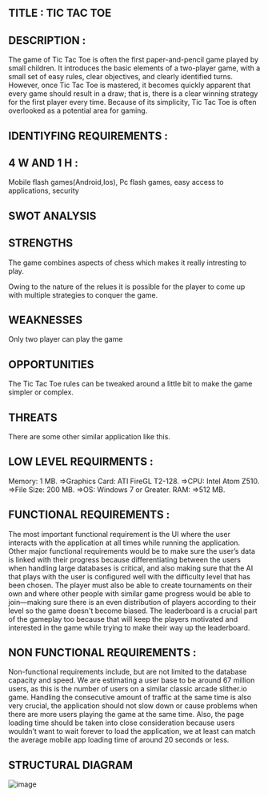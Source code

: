 ## TITLE : TIC TAC TOE

## DESCRIPTION : 
The game of Tic Tac Toe is often the first paper-and-pencil game played by small children. It introduces the basic elements of a two-player game, with a small set of easy rules, clear objectives, and clearly identified turns. However, once Tic Tac Toe is mastered, it becomes quickly apparent that every game should result in a draw; that is, there is a clear winning strategy for the first player every time. Because of its simplicity, Tic Tac Toe is often overlooked as a potential area for gaming.

## IDENTIYFING REQUIREMENTS :

## 4 W AND 1 H :

Mobile flash games(Android,Ios), Pc flash games, easy access to applications, security

## SWOT ANALYSIS

## STRENGTHS

The game combines aspects of chess which makes it really intresting to play.

Owing to the nature of the relues it is possible for the player to come up with multiple strategies to conquer the game.

## WEAKNESSES

Only two player can play the game

## OPPORTUNITIES

The Tic Tac Toe rules can be tweaked around a little bit to make the game simpler or complex.

## THREATS

There are some other similar application like this.

## LOW LEVEL REQUIRMENTS : 

Memory: 1 MB. =>Graphics Card: ATI FireGL T2-128. =>CPU: Intel Atom Z510. =>File Size: 200 MB. =>OS: Windows 7 or Greater. RAM: =>512 MB.

## FUNCTIONAL REQUIREMENTS : 

The most important functional requirement is the UI where the user interacts with the application at all times while running the application. Other major functional requirements would be to make sure the user’s data is linked with their progress because differentiating between the users when handling large databases is critical, and also making sure that the AI that plays with the user is configured well with the difficulty level that has been chosen. The player must also be able to create tournaments on their own and where other people with similar game progress would be able to join—making sure there is an even distribution of players according to their level so the game doesn't become biased. The leaderboard is a crucial part of the gameplay too because that will keep the players motivated and interested in the game while trying to make their way up the leaderboard.

## NON FUNCTIONAL REQUIREMENTS : 

Non-functional requirements include, but are not limited to the
database capacity and speed. We are estimating a user base to be around 67 million users, as this
is the number of users on a similar classic arcade slither.io game. Handling the consecutive
amount of traffic at the same time is also very crucial, the application should not slow down or
cause problems when there are more users playing the game at the same time. Also, the page
loading time should be taken into close consideration because users wouldn’t want to wait
forever to load the application, we at least can match the average mobile app loading time of
around 20 seconds or less.

## STRUCTURAL DIAGRAM

![image](https://user-images.githubusercontent.com/74059740/143386263-25cc2b8e-bafa-4233-b6c6-d2d9a25ab091.png)
